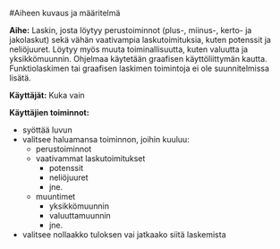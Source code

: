 #Aiheen kuvaus ja määritelmä

**Aihe:** Laskin, josta löytyy perustoiminnot (plus-, miinus-, kerto- ja jakolaskut) sekä vähän vaativampia laskutoimituksia, kuten potenssit ja neliöjuuret. Löytyy myös muuta toiminallisuutta, kuten valuutta ja yksikkömuunnin. Ohjelmaa käytetään graafisen käyttöliittymän kautta. Funktiolaskimen tai graafisen laskimen toimintoja ei ole suunnitelmissa lisätä.

**Käyttäjät:** Kuka vain

**Käyttäjien toiminnot:** 
* syöttää luvun 
* valitsee haluamansa toiminnon, joihin kuuluu:  
  * perustoiminnot  
  * vaativammat laskutoimitukset    
    * potenssit    
    * neliöjuuret    
    * jne.  
  * muuntimet    
    * yksikkömuunnin    
    * valuuttamuunnin    
    * jne.
* valitsee nollaakko tuloksen vai jatkaako siitä laskemista
